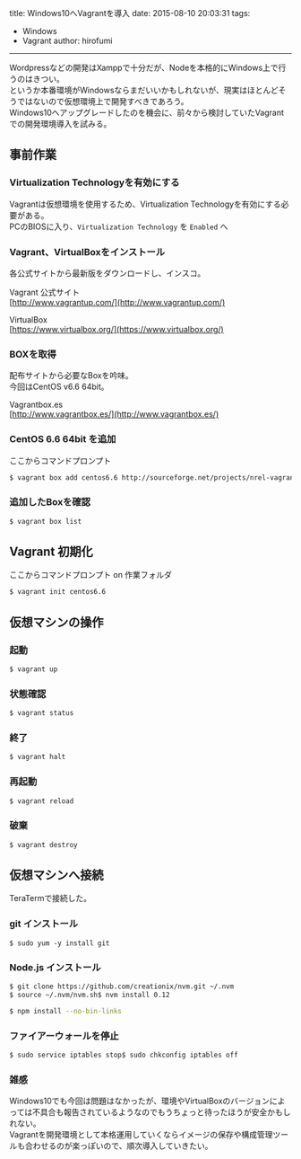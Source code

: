 title: Windows10へVagrantを導入
date: 2015-08-10 20:03:31
tags:
- Windows
- Vagrant
author: hirofumi

---
Wordpressなどの開発はXamppで十分だが、Nodeを本格的にWindows上で行うのはきつい。  
というか本番環境がWindowsならまだいいかもしれないが、現実はほとんどそうではないので仮想環境上で開発すべきであろう。  
Windows10へアップグレードしたのを機会に、前々から検討していたVagrantでの開発環境導入を試みる。

## 事前作業

### Virtualization Technologyを有効にする

Vagrantは仮想環境を使用するため、Virtualization Technologyを有効にする必要がある。  
PCのBIOSに入り、`Virtualization Technology` を `Enabled` へ

### Vagrant、VirtualBoxをインストール

各公式サイトから最新版をダウンロードし、インスコ。

Vagrant 公式サイト  
[http://www.vagrantup.com/](http://www.vagrantup.com/)

VirtualBox  
[https://www.virtualbox.org/](https://www.virtualbox.org/)

### BOXを取得

配布サイトから必要なBoxを吟味。  
今回はCentOS v6.6 64bit。

Vagrantbox.es  
[http://www.vagrantbox.es/](http://www.vagrantbox.es/)

### CentOS 6.6 64bit を追加

ここからコマンドプロンプト

```bash
$ vagrant box add centos6.6 http://sourceforge.net/projects/nrel-vagrant-boxes/files/CentOS-6.6-x86_64-v20150426.box
```

### 追加したBoxを確認

```bash
$ vagrant box list
```

## Vagrant 初期化

ここからコマンドプロンプト on 作業フォルダ

```bash
$ vagrant init centos6.6
```

## 仮想マシンの操作

### 起動

```bash
$ vagrant up
```

### 状態確認

```bash
$ vagrant status
```

### 終了

```bash
$ vagrant halt
```

### 再起動

```bash
$ vagrant reload
```

### 破棄

```bash
$ vagrant destroy
```

## 仮想マシンへ接続

TeraTermで接続した。

### git インストール

```shell
$ sudo yum -y install git
```

### Node.js インストール

```bash
$ git clone https://github.com/creationix/nvm.git ~/.nvm
$ source ~/.nvm/nvm.sh$ nvm install 0.12
```

```bash
$ npm install --no-bin-links
```

### ファイアーウォールを停止

```bash
$ sudo service iptables stop$ sudo chkconfig iptables off
```

### 雑感

Windows10でも今回は問題はなかったが、環境やVirtualBoxのバージョンによっては不具合も報告されているようなのでもうちょっと待ったほうが安全かもしれない。  
Vagrantを開発環境として本格運用していくならイメージの保存や構成管理ツールも合わせるのが楽っぽいので、順次導入していきたい。